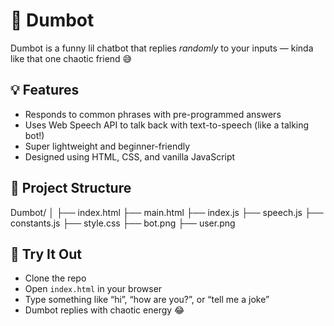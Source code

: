 # 🤖 Dumbot

Dumbot is a funny lil chatbot that replies *randomly* to your inputs — kinda like that one chaotic friend 😅

## 💡 Features
- Responds to common phrases with pre-programmed answers
- Uses Web Speech API to talk back with text-to-speech (like a talking bot!)
- Super lightweight and beginner-friendly
- Designed using HTML, CSS, and vanilla JavaScript

## 📁 Project Structure
Dumbot/
│
├── index.html
├── main.html
├── index.js
├── speech.js
├── constants.js
├── style.css
├── bot.png
├── user.png


## 🧠 Try It Out
- Clone the repo
- Open `index.html` in your browser
- Type something like “hi”, “how are you?”, or “tell me a joke”
- Dumbot replies with chaotic energy 😂
